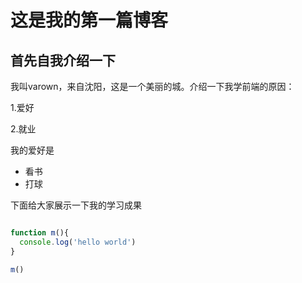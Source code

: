 

# 这是我的第一篇博客

## 首先自我介绍一下

我叫varown，来自沈阳，这是一个美丽的城。介绍一下我学前端的原因：

1.爱好

2.就业

我的爱好是
* 看书
* 打球


下面给大家展示一下我的学习成果

```javascript

function m(){
  console.log('hello world')
}

m()


```
